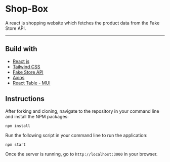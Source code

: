 # Shop-Box

A react js shopping website which fetches the product data from the Fake Store API.

---

## Build with

- [React js](https://reactjs.org/)
- [Tailwind CSS](https://tailwindcss.com/)
- [Fake Store API](https://fakestoreapi.com/)
- [Axios](https://www.npmjs.com/package/axios)
- [React Table - MUI](https://mui.com/material-ui/react-table/)

## Instructions

After forking and cloning, navigate to the repository in your command line and install the NPM packages:

```
npm install
```

Run the following script in your command line to run the application:

```
npm start
```

Once the server is running, go to `http://localhost:3000` in your browser.
